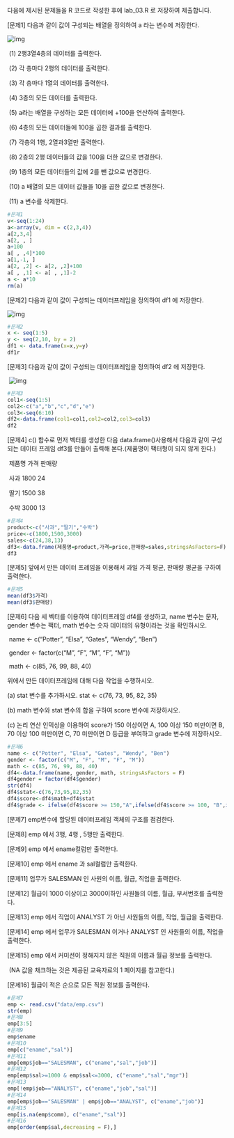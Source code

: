 다음에 제시된 문제들을 R 코드로 작성한 후에 lab_03.R 로 저장하여 제출합니다.

[문제1] 다음과 같이 값이 구성되는 배열을 정의하여 a 라는 변수에 저장한다.

![img](\images\clip_image002.jpg)

 

​    (1) 2행3열4층의 데이터를 출력한다.

​    (2) 각 층마다 2행의 데이터를 출력한다.

​    (3) 각 층마다 1열의 데이터를 출력한다.

​    (4) 3층의 모든 데이터를 출력한다.

​    (5) a라는 배열을 구성하는 모든 데이터에 +100을 연산하여 출력한다.

​    (6) 4층의 모든 데이터들에 100을 곱한 결과를 출력한다.

​    (7) 각층의 1행, 2열과3열만 출력한다.

​    (8) 2층의 2행 데이터들의 값을 100을 더한 값으로 변경한다.

​    (9) 1층의 모든 데이터들의 값에 2를 뺀 값으로 변경한다.

​    (10) a 배열의 모든 데이터 값들을 10을 곱한 값으로 변경한다.

​    (11) a 변수를 삭제한다.

 ```R
#문제1
v<-seq(1:24)
a<-array(v, dim = c(2,3,4))
a[2,3,4]
a[2, , ]
a+100
a[ , ,4]*100
a[1,-1, ]
a[2, ,2] <- a[2, ,2]+100
a[ , ,1] <- a[ , ,1]-2
a <- a*10
rm(a)
 ```



[문제2] 다음과 같이 값이 구성되는 데이터프레임을 정의하여 df1 에 저장한다.

![img](\images\clip_image004.jpg)

```R
#문제2
x <- seq(1:5)
y <- seq(2,10, by = 2)
df1 <- data.frame(x=x,y=y)
df1r
```



[문제3] 다음과 같이 값이 구성되는 데이터프레임을 정의하여 df2 에 저장한다.

​           ![img](\images\clip_image006.jpg)

```R
#문제3
col1<-seq(1:5)
col2<-c("a","b","c","d","e")
col3<-seq(6:10)
df2<-data.frame(col1=col1,col2=col2,col3=col3)
df2
```



[문제4] c() 함수로 먼저 벡터를 생성한 다음 data.frame()사용해서 다음과 같이 구성되는 데이터 프레임 df3를 만들어 출력해 본다.(제품명이 팩터형이 되지 않게 한다.)

​      제품명  가격   판매량

​      사과   1800   24

​      딸기   1500   38

​      수박   3000   13

 ```R
#문제4
product<-c("사과","딸기","수박")
price<-c(1800,1500,3000)
sales<-c(24,38,13)
df3<-data.frame(제품명=product,가격=price,판매량=sales,stringsAsFactors=F)
df3
 ```



[문제5] 앞에서 만든 데이터 프레임을 이용해서 과일 가격 평균, 판매량 평균을 구하여 출력한다.

 ```R
#문제5
mean(df3$가격)
mean(df3$판매량)
 ```



[문제6] 다음 세 벡터를 이용하여 데이터프레임 df4를 생성하고, name 변수는 문자, gender 변수는 팩터, math 변수는 숫자 데이터의 유형이라는 것을 확인하시오.

​      name <- c(“Potter”, “Elsa”, “Gates”, “Wendy”, “Ben”)

​      gender <- factor(c(“M”, “F”, “M”, “F”, “M”))

​      math <- c(85, 76, 99, 88, 40)

 위에서 만든 데이터프레임에 대해 다음 작업을 수행하시오. 

(a) stat 변수를 추가하시오. stat <- c(76, 73, 95, 82, 35)

(b) math 변수와 stat 변수의 합을 구하여 score 변수에 저장하시오. 

(c) 논리 연산 인덱싱을 이용하여 score가 150 이상이면 A, 100 이상 150 미만이면 B, 70 이상 100 미만이면 C, 70 미만이면 D  등급을 부여하고 grade 변수에 저장하시오.    

 ```R
#문제6
name <- c("Potter", "Elsa", "Gates", "Wendy", "Ben")
gender <- factor(c("M", "F", "M", "F", "M"))
math <- c(85, 76, 99, 88, 40)
df4<-data.frame(name, gender, math, stringsAsFactors = F)
df4gender = factor(df4$gender)
str(df4)
df4$stat<-c(76,73,95,82,35)
df4$score<-df4$math+df4$stat
df4$grade <- ifelse(df4$score >= 150,"A",ifelse(df4$score >= 100, "B",ifelse(df4$score >= 70, "C", "D")))
 ```



[문제7] emp변수에 할당된 데이터프레임 객체의 구조를 점검한다.

[문제8] emp 에서 3행, 4행 , 5행만 출력한다.

[문제9] emp 에서 ename컬럼만 출력한다.

[문제10] emp 에서 ename 과 sal컬럼만 출력한다.

[문제11] 업무가 SALESMAN 인 사원의 이름, 월급, 직업을 출력한다.

[문제12] 월급이 1000 이상이고 3000이하인 사원들의 이름, 월급, 부서번호를 출력한다.

[문제13] emp 에서 직업이 ANALYST 가 아닌 사원들의 이름, 직업, 월급을 출력한다.

[문제14] emp 에서 업무가 SALESMAN 이거나 ANALYST 인 사원들의 이름, 직업을 출력한다.

[문제15] emp 에서 커미션이 정해지지 않은 직원의 이름과 월급 정보를 출력한다.

​     (NA 값을 채크하는 것은 제공된 교육자료의 1 페이지를 참고한다.)

[문제16] 월급이 적은 순으로 모든 직원 정보를 출력한다.

 ```R
#문제7
emp <- read.csv("data/emp.csv")
str(emp)
#문제8
emp[3:5]
#문제9
emp$ename
#문제10
emp[c("ename","sal")]
#문제11
emp[emp$job=="SALESMAN", c("ename","sal","job")]
#문제12
emp[emp$sal>=1000 & emp$sal<=3000, c("ename","sal","mgr")]
#문제13
emp[!emp$job=="ANALYST", c("ename","job","sal")]
#문제14
emp[emp$job=="SALESMAN" | emp$job=="ANALYST", c("ename","job")]
#문제15
emp[is.na(emp$comm), c("ename","sal")]
#문제16
emp[order(emp$sal,decreasing = F),]
 ```

